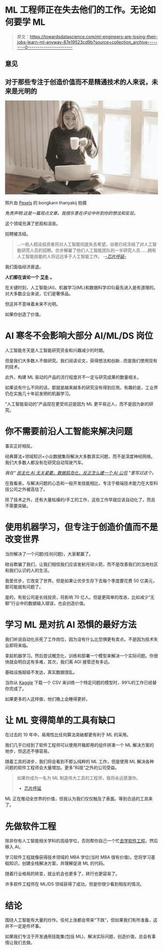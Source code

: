 # ML 工程师正在失去他们的工作。无论如何要学 ML

> 原文：<https://towardsdatascience.com/ml-engineers-are-losing-their-jobs-learn-ml-anyway-87e19523cd9b?source=collection_archive---------0----------------------->

## 意见

## 对于那些专注于创造价值而不是精通技术的人来说，未来是光明的

![](img/ce77a10b34bea00c8087dd453ffccc0a.png)

照片由 [Pexels](https://www.pexels.com/photo/woman-in-gray-sweater-drinking-coffee-3759089/?utm_content=attributionCopyText&utm_medium=referral&utm_source=pexels) 的 bongkarn thanyakij 拍摄

*免责声明:这是一篇观点文章。我很乐意在评论中听到你的想法和反驳。*

这个领域充满了悲观和沮丧。

招聘被冻结。

> …一些人假设投资者将对人工智能彻底失去希望。谷歌已经冻结了对人工智能研究人员的招聘。优步解雇了他们人工智能团队的一半研究人员……拥有人工智能技能的人将远远多于人工智能工作。
> -[-*芯片呼延*-](https://huyenchip.com/2020/06/22/mlops.html)

我们面临经济衰退。

**人们都在谈论一个** [**艾冬**](https://hn.algolia.com/?q=ai+winter) **。**

在关键时刻，人工智能(AI)、机器学习(ML)和数据科学(DS)最先进入是有道理的。对大多数企业来说，它们是奢侈品。

但这并不意味着未来不光明。

如果你创造了价值。

# **AI 寒冬不会影响大部分 AI/ML/DS 岗位**

人工智能冬天是人工智能研究资金和兴趣减少的时期。

但是我们大多数人不做研究。我们阅读论文，获得想法和创新...但是我们使用现有的技术。

此外，构建 ML 驱动的产品的流行程度并不一定与研究成果的数量相关。

如果说有什么不同的话，那就是越来越多的研究没有得到应用。有趣的是，工业界仍在实施几十年前发明的机器学习。

“人工智能驱动的”产品现在更受欢迎是因为 ML 更平易近人，而不是因为新的研究。

# **你不需要前沿人工智能来解决问题**

事实正好相反。

经典算法+领域知识+小众数据集将解决大多数真实问题，而不是深度神经网络。我们大多数人都没有在研究自动驾驶汽车。

*我在“* [*民主化 AI 无关紧要，数据孤岛化，反正怎么建一个 AI 公司*](/data-over-everything-abbeb9ee758) *”里写过这个。*

在我看来，与解决问题的心态和一般开发技能相比，专注于极端技术能力在大型科技公司之外被高估了。

除了技术之外，还有大量枯燥的/手工的工作，这些工作早就应该自动化了。而且不需要突破。

# **使用机器学习，但专注于创造价值而不是改变世界**

当你解决了一个问题(任何问题)，大家都赢了。

硅谷欺骗了我们，让我们相信我们应该发射月球火箭，而不是改善我们的当地社区和我们认识的人的生活。

我爱优步，它改变了世界。但是如果让优步生存下去每个季度要花费 50 亿美元，那可能就有问题了。

是的，有些公司是长线投资，将影响 70 亿人。但是更简单的改进，比如减少“无聊”行业中的数据输入错误，也会创造价值。

# **学习 ML 是对抗 AI 恐惧的最好方法**

我们听说自动化杀死了工作岗位，因为没有什么比恐惧更有卖点。不是因为技术失业即将来临。

拿起机器学习。然后尝试概念化，训练和部署一个模型来解决一个实际问题。你很快就会明白这有多难，其次，我们离 AGI 接管还有多远。

基础设施超级不发达，真实数据很乱。

当你从 [Kaggle](https://www.kaggle.com/) 下载一个 CSV 来训练一个特定问题的模型时，99%的工作已经替你完成了。

如果更多的人这样做，他们晚上会睡得更好。

# **让 ML 变得简单的工具有缺口**

在过去的 10 年中，易用性比任何算法突破都更有利于 ML 的采用。

我们几乎已经到了软件工程师可以使用开箱即用的组件拼凑一个 ML 解决方案的地步，但这还不够容易。

随着工具的进步，我们将会看到不那么纯粹的 ML 工作，但是使用 ML 解决各种问题的软件工程师会大量增加。更多“科技”之外的公司受益。

> 如果你成为一名为 ML 制造伟大工具的工程师，我将永远感激你。
> - [芯片呼延](https://huyenchip.com/2020/06/22/mlops.html)

ML 正在推动全世界的价值，但我认为我们仅仅触及了表面。等到合适的工具来了。

# **先做软件工程**

除非你有人工智能相关学科的高级学位，否则帮你自己一个忙[去学软件工程](/dont-become-a-data-scientist-ee4769899025)。然后移入 AI。

学习软件工程就像获得技术领域的 MBA 学位(当时 MBA 很有价值)。您将学习基础知识，创建全栈解决方案，并理解促进 ML 的代码。

随着行业格局的转变，就业机会也更多了，转行也更容易了。

许多软件工程师在 ML/DS 领域获得了成功。但是你很少看到相反的情况。

# 结论

围绕人工智能有大量的炒作。任何上涨都会带来“下跌”，但如果我们有所准备，这并不一定是件坏事。

如果我们专注于开发通用技能集(包括 ML)，解决实际问题，创造价值，总会有事情让我们去做。